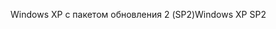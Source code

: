 <span data-ttu-id="90ead-101">Windows XP с пакетом обновления 2 (SP2)</span><span class="sxs-lookup"><span data-stu-id="90ead-101">Windows XP SP2</span></span>